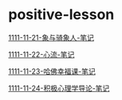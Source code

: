 # positive-lesson

[1111-11-21-象与骑象人-笔记](1111-11-21-象与骑象人-笔记/1111-11-21-象与骑象人-笔记.md "1111-11-21-象与骑象人-笔记")

[1111-11-22-心流-笔记](1111-11-22-心流-笔记/1111-11-22-心流-笔记.md "1111-11-22-心流-笔记")

[1111-11-23-哈佛幸福课-笔记](1111-11-23-哈佛幸福课-笔记/1111-11-23-哈佛幸福课-笔记.md "1111-11-23-哈佛幸福课-笔记")

[1111-11-24-积极心理学导论-笔记](1111-11-24-积极心理学导论-笔记/1111-11-24-积极心理学导论-笔记.md "1111-11-24-积极心理学导论-笔记")
